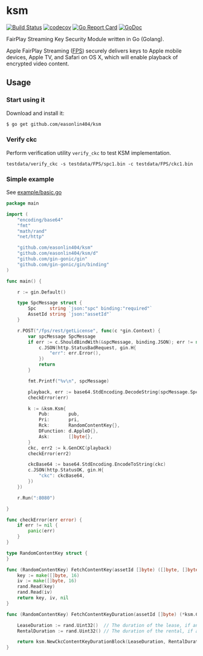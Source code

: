 # ksm


[![Build Status](https://travis-ci.org/easonlin404/ksm.svg)](https://travis-ci.org/easonlin404/ksm)
[![codecov](https://codecov.io/gh/easonlin404/ksm/branch/master/graph/badge.svg)](https://codecov.io/gh/easonlin404/ksm)
[![Go Report Card](https://goreportcard.com/badge/github.com/easonlin404/ksm)](https://goreportcard.com/report/github.com/easonlin404/ksm)
[![GoDoc](https://godoc.org/github.com/easonlin404/ksm?status.svg)](https://godoc.org/github.com/easonlin404/ksm)

FairPlay Streaming Key Security Module written in Go (Golang).

Apple FairPlay Streaming ([FPS](https://developer.apple.com/streaming/fps/)) securely delivers keys to Apple mobile devices, Apple TV, and Safari on OS X, which will enable playback of encrypted video content.

## Usage

### Start using it

Download and install it:

```bash
$ go get github.com/easonlin404/ksm
```

### Verify ckc
Perform verification utility `verify_ckc` to test KSM implementation.
```
testdata/verify_ckc -s testdata/FPS/spc1.bin -c testdata/FPS/ckc1.bin
```

### Simple example

See [example/basic.go](example/basic.go)

```go
package main

import (
	"encoding/base64"
	"fmt"
	"math/rand"
	"net/http"

	"github.com/easonlin404/ksm"
	"github.com/easonlin404/ksm/d"
	"github.com/gin-gonic/gin"
	"github.com/gin-gonic/gin/binding"
)

func main() {

	r := gin.Default()

	type SpcMessage struct {
		Spc     string `json:"spc" binding:"required"`
		AssetId string `json:"assetId"`
	}

	r.POST("/fps/rest/getLicense", func(c *gin.Context) {
		var spcMessage SpcMessage
		if err := c.ShouldBindWith(&spcMessage, binding.JSON); err != nil {
			c.JSON(http.StatusBadRequest, gin.H{
				"err": err.Error(),
			})
			return
		}

		fmt.Printf("%v\n", spcMessage)

		playback, err := base64.StdEncoding.DecodeString(spcMessage.Spc)
		checkError(err)

		k := &ksm.Ksm{
			Pub:       pub,
			Pri:       pri,
			Rck:       RandomContentKey{},
			DFunction: d.AppleD{},
			Ask:       []byte{},
		}
		ckc, err2 := k.GenCKC(playback)
		checkError(err2)

		ckcBase64 := base64.StdEncoding.EncodeToString(ckc)
		c.JSON(http.StatusOK, gin.H{
			"ckc": ckcBase64,
		})
	})

	r.Run(":8080")

}

func checkError(err error) {
	if err != nil {
		panic(err)
	}
}

type RandomContentKey struct {
}

func (RandomContentKey) FetchContentKey(assetId []byte) ([]byte, []byte, error) {
	key := make([]byte, 16)
	iv := make([]byte, 16)
	rand.Read(key)
	rand.Read(iv)
	return key, iv, nil
}

func (RandomContentKey) FetchContentKeyDuration(assetId []byte) (*ksm.CkcContentKeyDurationBlock, error) {

	LeaseDuration := rand.Uint32()  // The duration of the lease, if any, in seconds.
	RentalDuration := rand.Uint32() // The duration of the rental, if any, in seconds.

	return ksm.NewCkcContentKeyDurationBlock(LeaseDuration, RentalDuration), nil
}
